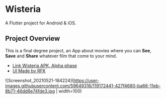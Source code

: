 # Wisteria

A Flutter project for Android & iOS.

## Project Overview

This is a final degree project, an App about movies where you can **See**, **Save** and **Share** whatever film that come to your mind.

- [Link Wisteria APK, Alpha phase](https://drive.google.com/file/d/1SLnWt55anGkjwJv_z960VTCzYJGn73p0/view?usp=sharing)
- [UI Made by RFK](https://www.behance.net/RahalFK)

![Screenshot_20210521-184224](https://user-images.githubusercontent.com/59649316/119172441-427f4680-ba66-11eb-8b71-46dd6e74fde3.jpg | width=100)
